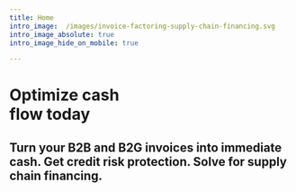 ```yaml
---
title: Home
intro_image:  /images/invoice-factoring-supply-chain-financing.svg 
intro_image_absolute: true
intro_image_hide_on_mobile: true

---
```

# Optimize cash <br/>flow today

## Turn your B2B and B2G invoices into immediate cash. Get credit risk protection. Solve for supply chain financing.
